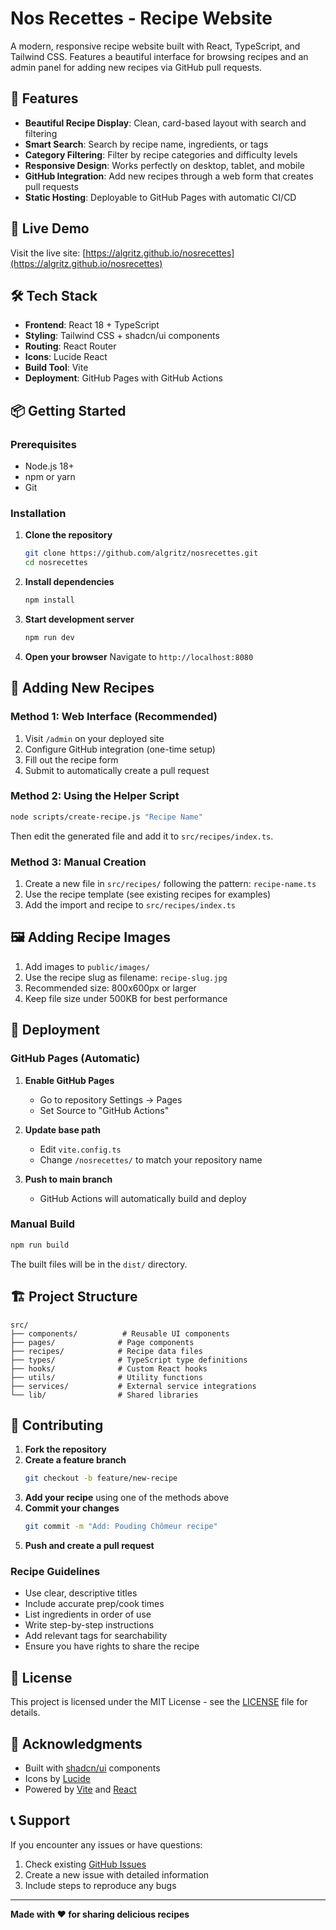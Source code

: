 # Nos Recettes - Recipe Website

A modern, responsive recipe website built with React, TypeScript, and Tailwind CSS. Features a beautiful interface for browsing recipes and an admin panel for adding new recipes via GitHub pull requests.

## 🌟 Features

- **Beautiful Recipe Display**: Clean, card-based layout with search and filtering
- **Smart Search**: Search by recipe name, ingredients, or tags
- **Category Filtering**: Filter by recipe categories and difficulty levels
- **Responsive Design**: Works perfectly on desktop, tablet, and mobile
- **GitHub Integration**: Add new recipes through a web form that creates pull requests
- **Static Hosting**: Deployable to GitHub Pages with automatic CI/CD

## 🚀 Live Demo

Visit the live site: [https://algritz.github.io/nosrecettes](https://algritz.github.io/nosrecettes)

## 🛠️ Tech Stack

- **Frontend**: React 18 + TypeScript
- **Styling**: Tailwind CSS + shadcn/ui components
- **Routing**: React Router
- **Icons**: Lucide React
- **Build Tool**: Vite
- **Deployment**: GitHub Pages with GitHub Actions

## 📦 Getting Started

### Prerequisites

- Node.js 18+ 
- npm or yarn
- Git

### Installation

1. **Clone the repository**
   ```bash
   git clone https://github.com/algritz/nosrecettes.git
   cd nosrecettes
   ```

2. **Install dependencies**
   ```bash
   npm install
   ```

3. **Start development server**
   ```bash
   npm run dev
   ```

4. **Open your browser**
   Navigate to `http://localhost:8080`

## 📝 Adding New Recipes

### Method 1: Web Interface (Recommended)

1. Visit `/admin` on your deployed site
2. Configure GitHub integration (one-time setup)
3. Fill out the recipe form
4. Submit to automatically create a pull request

### Method 2: Using the Helper Script

```bash
node scripts/create-recipe.js "Recipe Name"
```

Then edit the generated file and add it to `src/recipes/index.ts`.

### Method 3: Manual Creation

1. Create a new file in `src/recipes/` following the pattern: `recipe-name.ts`
2. Use the recipe template (see existing recipes for examples)
3. Add the import and recipe to `src/recipes/index.ts`

## 🖼️ Adding Recipe Images

1. Add images to `public/images/`
2. Use the recipe slug as filename: `recipe-slug.jpg`
3. Recommended size: 800x600px or larger
4. Keep file size under 500KB for best performance

## 🚀 Deployment

### GitHub Pages (Automatic)

1. **Enable GitHub Pages**
   - Go to repository Settings → Pages
   - Set Source to "GitHub Actions"

2. **Update base path**
   - Edit `vite.config.ts`
   - Change `/nosrecettes/` to match your repository name

3. **Push to main branch**
   - GitHub Actions will automatically build and deploy

### Manual Build

```bash
npm run build
```

The built files will be in the `dist/` directory.

## 🏗️ Project Structure

```
src/
├── components/          # Reusable UI components
├── pages/              # Page components
├── recipes/            # Recipe data files
├── types/              # TypeScript type definitions
├── hooks/              # Custom React hooks
├── utils/              # Utility functions
├── services/           # External service integrations
└── lib/                # Shared libraries
```

## 🤝 Contributing

1. **Fork the repository**
2. **Create a feature branch**
   ```bash
   git checkout -b feature/new-recipe
   ```
3. **Add your recipe** using one of the methods above
4. **Commit your changes**
   ```bash
   git commit -m "Add: Pouding Chômeur recipe"
   ```
5. **Push and create a pull request**

### Recipe Guidelines

- Use clear, descriptive titles
- Include accurate prep/cook times
- List ingredients in order of use
- Write step-by-step instructions
- Add relevant tags for searchability
- Ensure you have rights to share the recipe

## 📄 License

This project is licensed under the MIT License - see the [LICENSE](LICENSE) file for details.

## 🙏 Acknowledgments

- Built with [shadcn/ui](https://ui.shadcn.com/) components
- Icons by [Lucide](https://lucide.dev/)
- Powered by [Vite](https://vitejs.dev/) and [React](https://reactjs.org/)

## 📞 Support

If you encounter any issues or have questions:

1. Check existing [GitHub Issues](https://github.com/algritz/nosrecettes/issues)
2. Create a new issue with detailed information
3. Include steps to reproduce any bugs

---

**Made with ❤️ for sharing delicious recipes**
